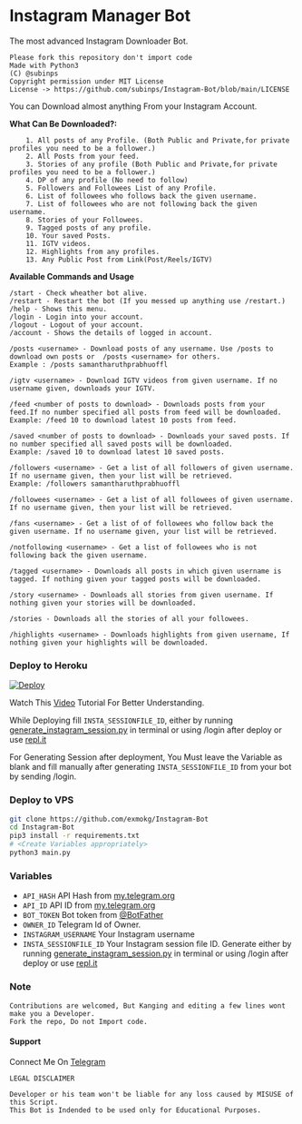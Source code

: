 # Instagram Manager Bot
The most advanced Instagram Downloader Bot.

```
Please fork this repository don't import code
Made with Python3
(C) @subinps
Copyright permission under MIT License
License -> https://github.com/subinps/Instagram-Bot/blob/main/LICENSE
```


You can Download almost anything From your Instagram Account.

**What Can Be Downloaded?:**
```
    1. All posts of any Profile. (Both Public and Private,for private profiles you need to be a follower.)
    2. All Posts from your feed.
    3. Stories of any profile (Both Public and Private,for private profiles you need to be a follower.)
    4. DP of any profile (No need to follow)
    5. Followers and Followees List of any Profile.
    6. List of followees who follows back the given username.
    7. List of followees who are not following back the given username.
    8. Stories of your Followees.
    9. Tagged posts of any profile.
    10. Your saved Posts.
    11. IGTV videos.
    12. Highlights from any profiles.
    13. Any Public Post from Link(Post/Reels/IGTV)

```

**Available Commands and Usage**
```
/start - Check wheather bot alive.
/restart - Restart the bot (If you messed up anything use /restart.)
/help - Shows this menu.
/login - Login into your account.
/logout - Logout of your account.
/account - Shows the details of logged in account.

/posts <username> - Download posts of any username. Use /posts to download own posts or  /posts <username> for others.
Example : /posts samantharuthprabhuoffl

/igtv <username> - Download IGTV videos from given username. If no username given, downloads your IGTV.

/feed <number of posts to download> - Downloads posts from your feed.If no number specified all posts from feed will be downloaded.
Example: /feed 10 to download latest 10 posts from feed.

/saved <number of posts to download> - Downloads your saved posts. If no number specified all saved posts will be downloaded.
Example: /saved 10 to download latest 10 saved posts.

/followers <username> - Get a list of all followers of given username. If no username given, then your list will be retrieved.
Example: /followers samantharuthprabhuoffl

/followees <username> - Get a list of all followees of given username. If no username given, then your list will be retrieved.

/fans <username> - Get a list of of followees who follow back the given username. If no username given, your list will be retrieved.

/notfollowing <username> - Get a list of followees who is not following back the given username.

/tagged <username> - Downloads all posts in which given username is tagged. If nothing given your tagged posts will be downloaded.

/story <username> - Downloads all stories from given username. If nothing given your stories will be downloaded.

/stories - Downloads all the stories of all your followees.

/highlights <username> - Downloads highlights from given username, If nothing given your highlights will be downloaded.

```

### Deploy to Heroku
[![Deploy](https://www.herokucdn.com/deploy/button.svg)](https://heroku.com/deploy?template=https://github.com/subinps/Instagram-Bot)

Watch This [Video](https://youtu.be/aVkmoVPSOYI) Tutorial For Better Understanding.

While Deploying fill `INSTA_SESSIONFILE_ID`, either by running [generate_instagram_session.py](https://github.com/subinps/Instagram-Bot/blob/main/generate_instagram_session.py]) in terminal or using /login after deploy or use [repl.it](https://replit.com/@subinps/generateInstagramSession)

For Generating Session after deployment, You Must leave the Variable as blank and fill manually after generating `INSTA_SESSIONFILE_ID` from your bot by sending /login.


### Deploy to VPS

```sh
git clone https://github.com/exmokg/Instagram-Bot
cd Instagram-Bot
pip3 install -r requirements.txt
# <Create Variables appropriately>
python3 main.py
```

### Variables

* `API_HASH` API Hash from [my.telegram.org](https://my.telegram.org/)
* `API_ID` API ID from [my.telegram.org](https://my.telegram.org/)
* `BOT_TOKEN` Bot token from [@BotFather](https://telegram.dog/BotFather)
* `OWNER_ID` Telegram Id of Owner.
* `INSTAGRAM_USERNAME` Your Instagram username
* `INSTA_SESSIONFILE_ID` Your Instagram session file ID. Generate either by running [generate_instagram_session.py](https://github.com/subinps/Instagram-Bot/blob/main/generate_instagram_session.py]) in terminal or using /login after deploy or use [repl.it](https://replit.com/@subinps/generateInstagramSession)


### Note

```
Contributions are welcomed, But Kanging and editing a few lines wont make you a Developer.
Fork the repo, Do not Import code.

```

#### Support

Connect Me On [Telegram](https://telegram.dog/subinps_bot)


```
LEGAL DISCLAIMER

Developer or his team won't be liable for any loss caused by MISUSE of this Script.
This Bot is Indended to be used only for Educational Purposes.

```
